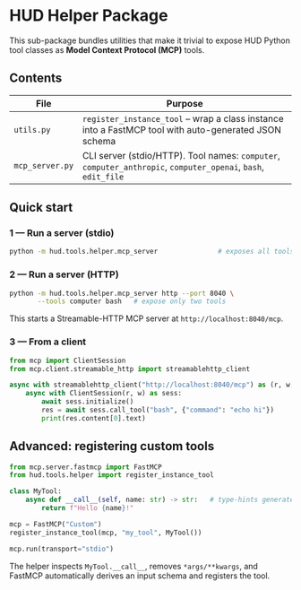 # HUD Helper Package

This sub-package bundles utilities that make it trivial to expose HUD
Python tool classes as **Model Context Protocol (MCP)** tools.

## Contents

| File | Purpose |
|------|---------|
| `utils.py` | `register_instance_tool` – wrap a class instance into a FastMCP tool with auto-generated JSON schema |
| `mcp_server.py` | CLI server (stdio/HTTP). Tool names: `computer`, `computer_anthropic`, `computer_openai`, `bash`, `edit_file` |

## Quick start

### 1 — Run a server (stdio)
```bash
python -m hud.tools.helper.mcp_server               # exposes all tools on stdio
```

### 2 — Run a server (HTTP)
```bash
python -m hud.tools.helper.mcp_server http --port 8040 \
       --tools computer bash   # expose only two tools
```
This starts a Streamable-HTTP MCP server at `http://localhost:8040/mcp`.

### 3 — From a client
```python
from mcp import ClientSession
from mcp.client.streamable_http import streamablehttp_client

async with streamablehttp_client("http://localhost:8040/mcp") as (r, w, _):
    async with ClientSession(r, w) as sess:
        await sess.initialize()
        res = await sess.call_tool("bash", {"command": "echo hi"})
        print(res.content[0].text)
```

## Advanced: registering custom tools

```python
from mcp.server.fastmcp import FastMCP
from hud.tools.helper import register_instance_tool

class MyTool:
    async def __call__(self, name: str) -> str:   # type-hints generate schema!
        return f"Hello {name}!"

mcp = FastMCP("Custom")
register_instance_tool(mcp, "my_tool", MyTool())

mcp.run(transport="stdio")
```

The helper inspects `MyTool.__call__`, removes `*args/**kwargs`, and FastMCP
automatically derives an input schema and registers the tool. 